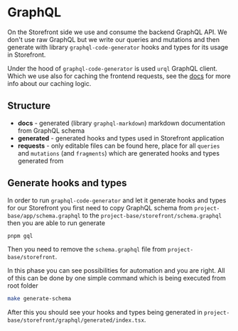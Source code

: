 # GraphQL

On the Storefront side we use and consume the backend GraphQL API. We don't use raw GraphQL but we write our queries and mutations and then generate with library `graphql-code-generator` hooks and types for its usage in Storefront.

Under the hood of `graphql-code-generator` is used `urql` GraphQL client. Which we use also for caching the frontend requests, see the [docs](./caching.md) for more info about our caching logic.

## Structure

-   **docs** - generated (library `graphql-markdown`) markdown documentation from GraphQL schema
-   **generated** - generated hooks and types used in Storefront application
-   **requests** - only editable files can be found here, place for all `queries` and `mutations` (and `fragments`) which are generated hooks and types generated from

## Generate hooks and types

In order to run `graphql-code-generator` and let it generate hooks and types for our Storefront you first need to copy GraphQL schema from `project-base/app/schema.graphql` to the `project-base/storefront/schema.graphql` then you are able to run generate

```bash
pnpm gql
```

Then you need to remove the `schema.graphql` file from `project-base/storefront`.

In this phase you can see possibilities for automation and you are right. All of this can be done by one simple command which is being executed from root folder

```bash
make generate-schema
```

After this you should see your hooks and types being generated in `project-base/storefront/graphql/generated/index.tsx`.
